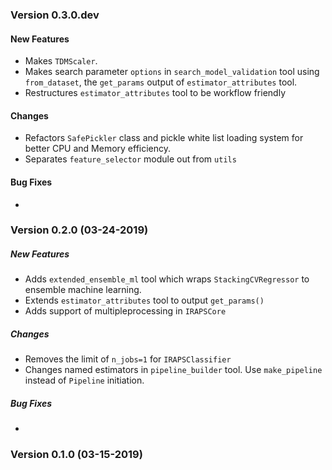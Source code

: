 
### Version 0.3.0.dev

#### New Features

- Makes `TDMScaler`.
- Makes search parameter `options` in `search_model_validation` tool using `from_dataset`, the `get_params` output of 
`estimator_attributes` tool.
- Restructures `estimator_attributes` tool to be workflow friendly

#### Changes

- Refactors `SafePickler` class and pickle white list loading system for better CPU and Memory efficiency.
- Separates `feature_selector` module out from `utils`

#### Bug Fixes

- 


### Version 0.2.0 (03-24-2019)

##### New Features

- Adds `extended_ensemble_ml` tool which wraps `StackingCVRegressor` to ensemble machine learning.
- Extends `estimator_attributes` tool to output `get_params()`
- Adds support of multipleprocessing in `IRAPSCore`

##### Changes

- Removes the limit of `n_jobs=1` for `IRAPSClassifier`
- Changes named estimators in `pipeline_builder` tool. Use `make_pipeline` instead of `Pipeline` initiation.


##### Bug Fixes

- 


### Version 0.1.0 (03-15-2019)

